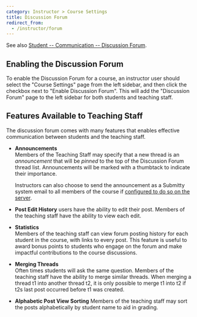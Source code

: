 ```yaml
---
category: Instructor > Course Settings
title: Discussion Forum
redirect_from:
  - /instructor/forum
---
```


See also [Student -- Communication -- Discussion Forum](/student/communication/forum).


## Enabling the Discussion Forum

To enable the Discussion Forum for a course, an instructor user
should select the "Course Settings" page from the left sidebar, and
then click the checkbox next to "Enable Discussion Forum".  This will
add the "Discussion Forum" page to the left sidebar for both students
and teaching staff.


## Features Available to Teaching Staff

The discussion forum comes with many features that enables effective
communication between students and the teaching staff.

* **Announcements**  
   Members of the Teaching Staff may specify that a new thread
   is an *announcement* that will be *pinned* to the top of the
   Discussion Forum thread list.  Announcements will be marked with a
   thumbtack to indicate their importance.

   Instructors can also choose to send the announcement as a Submitty
   system email to all members of the course if [configured to do so on the server](/sysadmin/email_configuration).

* **Post Edit History** users have the ability to edit their
   post. Members of the teaching staff have the ability to view each
   edit.

* **Statistics**  
   Members of the teaching staff can view forum posting history
   for each student in the course, with links to every post.  This feature
   is useful to award bonus points to students who engage on the forum and
   make impactful contributions to the course discussions.

*  **Merging Threads**  
   Often times students will ask the same question. Members of the teaching staff
   have the ability to merge similar threads. When merging a thread t1 into another thread t2,
   it is only possible to merge t1 into t2 if t2s last post occurred before t1 was created.

* **Alphabetic Post View Sorting**
   Members of the teaching staff may sort the posts alphabetically by
   student name to aid in grading.



